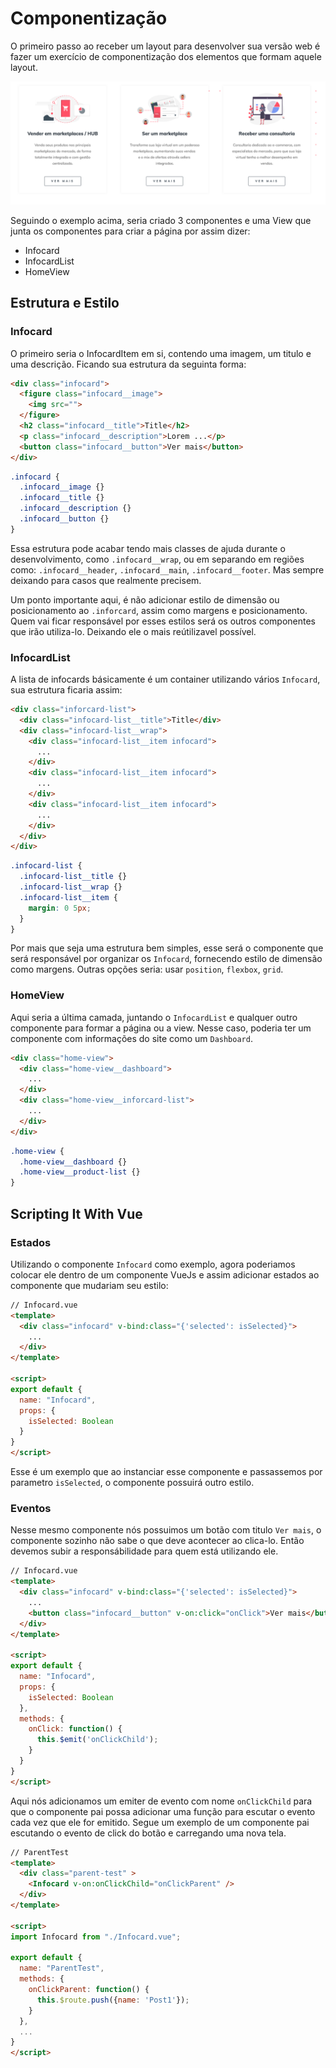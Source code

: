 # Componentização

O primeiro passo ao receber um layout para desenvolver sua versão web é fazer um exercício de componentização dos elementos que formam aquele layout.

![Layout](./layout2.png)

Seguindo o exemplo acima, seria criado 3 componentes e uma View que junta os componentes para criar a página por assim dizer:

- Infocard
- InfocardList
- HomeView

## Estrutura e Estilo

### Infocard

O primeiro seria o InfocardItem em si, contendo uma imagem, um titulo e uma descrição. Ficando sua estrutura da seguinta forma:

```html
<div class="infocard">
  <figure class="infocard__image">
    <img src="">
  </figure>
  <h2 class="infocard__title">Title</h2>
  <p class="infocard__description">Lorem ...</p>
  <button class="infocard__button">Ver mais</button>
</div>
```

```scss
.infocard {
  .infocard__image {}
  .infocard__title {}
  .infocard__description {}
  .infocard__button {}
}
```

Essa estrutura pode acabar tendo mais classes de ajuda durante o desenvolvimento, como `.infocard__wrap`, ou em separando em regiões como: `.infocard__header`, `.infocard__main`, `.infocard__footer`. Mas sempre deixando para casos que realmente precisem.

Um ponto importante aqui, é não adicionar estilo de dimensão ou posicionamento ao  `.inforcard`, assim como margens e posicionamento. Quem vai ficar responsável por esses estilos será os outros componentes que irão utiliza-lo. Deixando ele o mais reútilizavel possível.

### InfocardList

A lista de infocards básicamente é um container utilizando vários `Infocard`, sua estrutura ficaria assim:

```html
<div class="inforcard-list">
  <div class="infocard-list__title">Title</div>
  <div class="infocard-list__wrap">
    <div class="infocard-list__item infocard">
      ...
    </div>
    <div class="infocard-list__item infocard">
      ...
    </div>
    <div class="infocard-list__item infocard">
      ...
    </div>
  </div>
</div>
```

```scss
.infocard-list {
  .infocard-list__title {}
  .infocard-list__wrap {}
  .infocard-list__item {
    margin: 0 5px;
  }
}
```

Por mais que seja uma estrutura bem simples, esse será o componente que será responsável por organizar os `Infocard`, fornecendo estilo de dimensão como margens. Outras opções seria: usar `position`, `flexbox`, `grid`.


### HomeView

Aqui seria a última camada, juntando o `InfocardList` e qualquer outro componente para formar a página ou a view. Nesse caso, poderia ter um componente com informações do site como um `Dashboard`.

```html
<div class="home-view">
  <div class="home-view__dashboard">
    ...
  </div>
  <div class="home-view__inforcard-list">
    ...
  </div>
</div>
```

```scss
.home-view {
  .home-view__dashboard {}
  .home-view__product-list {}
}
```

## Scripting It With Vue

### Estados

Utilizando o componente `Infocard` como exemplo, agora poderiamos colocar ele dentro de um componente VueJs e assim adicionar estados ao componente que mudariam seu estilo:

```html
// Infocard.vue
<template>
  <div class="infocard" v-bind:class="{'selected': isSelected}">
    ...
  </div>
</template>

<script>
export default {
  name: "Infocard",
  props: {
    isSelected: Boolean
  }
}
</script>
```

Esse é um exemplo que ao instanciar esse componente e passassemos por parametro `isSelected`, o componente possuirá outro estilo.


### Eventos

Nesse mesmo componente nós possuimos um botão com titulo `Ver mais`, o componente sozinho não sabe o que deve acontecer ao clica-lo. Então devemos subir a responsábilidade para quem está utilizando ele.

```html
// Infocard.vue
<template>
  <div class="infocard" v-bind:class="{'selected': isSelected}">
    ...
    <button class="infocard__button" v-on:click="onClick">Ver mais</button>
  </div>
</template>

<script>
export default {
  name: "Infocard",
  props: {
    isSelected: Boolean
  },
  methods: {
    onClick: function() {
      this.$emit('onClickChild');
    }
  }
}
</script>
```

Aqui nós adicionamos um emiter de evento com nome `onClickChild` para que o componente pai possa adicionar uma função para escutar o evento cada vez que ele for emitido. Segue um exemplo de um componente pai escutando o evento de click do botão e carregando uma nova tela.

```html
// ParentTest
<template>
  <div class="parent-test" >
    <Infocard v-on:onClickChild="onClickParent" />
  </div>
</template>

<script>
import Infocard from "./Infocard.vue";

export default {
  name: "ParentTest",
  methods: {
    onClickParent: function() {
      this.$route.push({name: 'Post1'});
    }
  },
  ...
}
</script>
```

